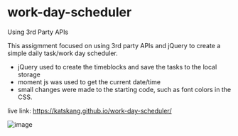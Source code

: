 # work-day-scheduler
Using 3rd Party APIs

This assigmment focused on using 3rd party APIs and jQuery to create a simple daily task/work day scheduler.
- jQuery used to create the timeblocks and save the tasks to the local storage
- moment js was used to get the current date/time
- small changes were made to the starting code, such as font colors in the CSS.

live link: https://katskang.github.io/work-day-scheduler/

![image](https://user-images.githubusercontent.com/105574653/183311636-86a9e702-9572-4a3d-ab17-d90dd4834fb5.png)
